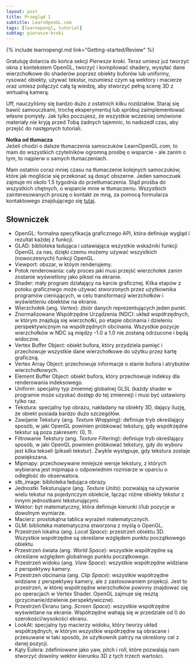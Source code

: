 ```yaml
---
layout: post
title: Przegląd I
subtitle: LearnOpenGL.com
tags: [learnopengl, tutorial]
subtag: pierwsze-kroki
---
```


{% include learnopengl.md link="Getting-started/Review" %}

Gratuluję dotarcia do końca sekcji _Pierwsze kroki_. Teraz umiesz już tworzyć okna z kontekstem OpenGL, tworzyć i kompilować shadery, wysyłać dane wierzchołkowe do shaderów poprzez obiekty buforów lub uniformy, rysować obiekty, używać tekstur, rozumiesz czym są wektory i macierze oraz umiesz połączyć całą tą wiedzę, aby stworzyć pełną scenę 3D z wirtualną kamerą.  

Uff, nauczyliśmy się bardzo dużo z ostatnich kilku rozdziałów. Staraj się bawić samouczkami, trochę eksperymentuj lub spróbuj zaimplementować własne pomysły. Jak tylko poczujesz, że wszystkie wcześniej omówione materiały nie kryją przed Tobą żadnych tajemnic, to nadszedł czas, aby przejść do następnych tutoriali.

<div class="box-note">

**Notka od tłumacza**  
Jeżeli chodzi o dalsze tłumaczenia samoczuków LearnOpenGL.com, to mam do wszystkich czytelników ogromną prośbę o wsparcie - ale zanim o tym, to najpierw o samych tłumaczeniach.

Mam ostatnio coraz mniej czasu na tłumaczenie kolejnych samoczuków, które jak mogliście się przekonać są dosyć obszerne. Jeden samoczuek zajmuje mi około 1.5 tygodnia do przetłumaczenia. Stąd prośba do wszystkich chętnych, o wsparcie mnie w tłumaczeniu. Wszystkich zainteresowanych proszę o kontakt ze mną, za pomocą formularza kontaktowego znajdującego się [tutaj](/pages/aboutme).
</div>

## Słowniczek

*   <span class="var">OpenGL</span>: formalna specyfikacja graficznego API, która definiuje wygląd i rezultat każdej z funkcji.
*   <span class="var">GLAD</span>: biblioteka ładująca i ustawiająca wszystkie wskaźniki funkcji OpenGL za nas, dzięki czemu możemy używać wszystkich (nowoczesnych) funkcji OpenGL.
*   <span class="var">Viewport</span>: obszar, w któym renderujemy.
*   <span class="var">Potok renderowania</span>: cały proces jaki musi przejść wierzchołek zanim zostanie wyświetlony jako piksel na ekranie.
*   <span class="var">Shader</span>: mały program działający na karcie graficznej. Kilka etapów z potoku graficznego może używać stworzonych przez użytkownika programów cieniujących, w celu transformacji wierzchołków i wyświetleniu obiektów na ekranie.
*   <span class="var">Wierzchołek (ang. _Vertex_)</span>: zbiór danych reprezentujących jeden punkt.
*   <span class="var">Znormalizowane Współrzędne Urządzenia (NDC)</span>: układ współrzędnych, w którym znajdują się wierzchołki, po etapie obcinania i dzieleniu perspektywicznym na współrzędnych obcinania. Wszystkie pozycje wierzchołków w NDC są między -1.0 a 1.0 nie zostaną odrzucone i będą widoczne.
*   <span class="var">Vertex Buffer Object</span>: obiekt bufora, który przydziela pamięć i przechowuje wszystkie dane wierzchołkowe do użytku przez kartę graficzną.
*   <span class="var">Vertex Array Object</span>: przechowuje informacje o stanie bufora i atrybutów wierzchołkowych.
*   <span class="var">Element Buffer Object</span>: obiekt bufora, który przechowuje indeksy dla renderowania indeksowego.
*   <span class="var">Uniform</span>: specjalny typ zmiennej globalnej GLSL (każdy shader w programie może uzyskać dostęp do tej zmiennej) i musi być ustawiony tylko raz.
*   <span class="var">Tekstura</span>: specjalny typ obrazu, nakładany na obiekty 3D, dający iluzję, że obiekt posiada bardzo dużo szczegółów.
*   <span class="var">Zawijanie Tekstury (ang. _Texture Wrapping_)</span>: definiuje tryb określający sposób, w jaki OpenGL powinien próbkować tekstury, gdy współrzędne tekstur są poza zakresem: (0, 1).
*   <span class="var">Filtrowanie Tekstury (ang. _Texture Filtering_)</span>: definiuje tryb określający sposób, w jaki OpenGL powinien próbkować tekstury, gdy do wyboru jest kilka tekseli (pikseli tekstur). Zwykle występuje, gdy tekstura zostaje powiększana.
*   <span class="var">Mipmapy</span>: przechowywane mniejsze wersje tekstury, z których wybierana jest mipmapa o odpowiednim rozmiarze w oparciu o odległość do obserwatora.
*   <span class="var">stb_image</span>: biblioteka ładująca obrazy.
*   <span class="var">Jednostki Teksturujące (ang. _Texture Units_)</span>: pozwalają na używanie wielu tekstur na pojedynczym obiekcie, łącząc różne obiekty tekstur z innymi jednostkami teksturującymi.
*   <span class="var">Wektor</span>: byt matematyczny, która definiuje kierunki i/lub pozycje w dowolnym wymiarze.
*   <span class="var">Macierz</span>: prostokątna tablica wyrażeń matematycznych.
*   <span class="var">GLM</span>: biblioteka matematyczna stworzona z myślą o OpenGL.
*   <span class="var">Przestrzeń lokalna (ang. _Local Space_)</span>: przestrzeń obiektu 3D. Wszystkie współrzędne są określane względem punktu początkowego obiektu.
*   <span class="var">Przestrzeń świata (ang. _World Space_)</span>: wszystkie współrzędne są określane względem globalnego punktu początkowego.
*   <span class="var">Przestrzeń widoku (ang. _View Space_)</span>: wszystkie współrzędne widziane z perspektywy kamery.
*   <span class="var">Przestrzeń obcinania (ang. _Clip Space_)</span>: wszystkie współrzędne widziane z perspektywy kamery, ale z zastosowaniem projekcji. Jest to przestrzeń, w której współrzędne wierzchołków powinny znajdować się po operacjach w Vertex Shader. OpenGL zajmuje się resztą (przycinanie/dzielenie perspektywiczne).
*   <span class="var">Przestrzeń Ekranu (ang. _Screen Space_)</span>: wszystkie współrzędne wyświetlane na ekranie. Współrzędne wahają się w przedziale od 0 do szerokości/wysokości ekranu.
*   <span class="var">LookAt</span>: specjalny typ macierzy widoku, który tworzy układ współrzędnych, w którym wszystkie współrzędne są obracane i przesuwane w taki sposób, że użytkownik patrzy na określony cel z danej pozycji.
*   <span class="var">Kąty Eulera</span>: zdefiniowane jako <span class="var">yaw</span>, <span class="var">pitch</span> i <span class="var">roll</span>, które pozwalają nam stworzyć dowolny wektor kierunku 3D z tych trzech wartości.